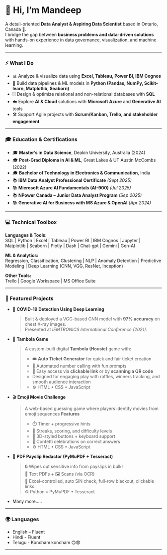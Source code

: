 # 👋 Hi, I’m Mandeep  

A detail-oriented **Data Analyst & Aspiring Data Scientist** based in Ontario, Canada 🍁.  
I bridge the gap between **business problems and data-driven solutions** with hands-on experience in data governance, visualization, and machine learning.  

---

### ⚡ What I Do  
- 📊 Analyze & visualize data using **Excel, Tableau, Power BI, IBM Cognos**  
- 🐍 Build data pipelines & ML models in **Python (Pandas, NumPy, Scikit-learn, Matplotlib, Seaborn)**  
- 🗄️ Design & optimize relational and non-relational databases with **SQL**  
- ☁️ Explore **AI & Cloud** solutions with **Microsoft Azure** and **Generative AI** tools  
- 🛠️ Support Agile projects with **Scrum/Kanban, Trello, and stakeholder engagement**  

---

### 🎓 Education & Certifications  
- 🎓 **Master’s in Data Science**, Deakin University, Australia (2024)  
- 🎓 **Post-Grad Diploma in AI & ML**, Great Lakes & UT Austin McCombs (2022)  
- 🎓 **Bachelor of Technology in Electronics & Communication**, India  
- 📚 **IBM Data Analyst Professional Certificate** *(Sept 2025)*  
- 📚 **Microsoft Azure AI Fundamentals (AI-900)** *(Jul 2025)*  
- 📚 **NPower Canada – Junior Data Analyst Program** *(Sep 2025)*  
- 📚 **Generative AI for Business with MS Azure & OpenAI** *(Apr 2024)*  

---

### 💻 Technical Toolbox  
**Languages & Tools:**  
SQL | Python | Excel | Tableau | Power BI | IBM Cognos | Jupyter | Matplotlib | Seaborn | Plotly | Dash | Chat-gpt | Gemini | Gen-AI  

**ML & Analytics:**  
Regression, Classification, Clustering | NLP | Anomaly Detection | Predictive Modeling | Deep Learning (CNN, VGG, ResNet, Inception)  

**Other Tools:**  
Trello | Google Workspace | MS Office Suite  

---
 
### 🌟 Featured Projects  

- 🧪 **COVID-19 Detection Using Deep Learning**  
   > Built & deployed a VGG-based CNN model with **97% accuracy** on chest X-ray images.  
   Presented at *IEMTRONICS International Conference (2021)*.  

- 🎲 **Tambola Game**  
   > A custom-built digital **Tambola (Housie)** game with:  
   > - 🎟️ **Auto Ticket Generator** for quick and fair ticket creation  
   > - 🔢 Automated number calling with fun prompts  
   > - 📱 Easy access via **clickable link** or by **scanning a QR code**  
   > - Designed for engaging play with raffles, winners tracking, and smooth audience interaction
   > - ⚙️ HTML • CSS • JavaScript

 - 🎬 **Emoji Movie Challenge**
   > A web-based guessing game where players identify movies from emoji sequences
   > **Features**
   > - ⏱️ Timer + progressive hints  
   > - 🧠 Streaks, scoring, and difficulty levels  
   > - 🔘 3D-styled buttons + keyboard support  
   > - 🎉 Confetti celebrations on correct answers
   > - ⚙️ HTML • CSS • JavaScript  

- 🧾 **PDF Payslip Redactor (PyMuPDF + Tesseract)**  
   > 🔒 Wipes out sensitive info from payslips in bulk!  
   > 📑 Text PDFs + 🖼️ Scans (via OCR)  
   > 🎯 Excel-controlled, auto SIN check, full-row blackout, clickable links.  
   > ⚙️ Python • PyMuPDF • Tesseract
  >
  > 
- Many more.....

---

### 🌍 Languages  
- English – Fluent  
- Hindi - Fluent
- Telugu - Koncham koncham 🙃😎

---

